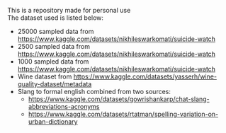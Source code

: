 This is a repository made for personal use <br>
The dataset used is listed below:
* 25000 sampled data from https://www.kaggle.com/datasets/nikhileswarkomati/suicide-watch
* 2500 sampled data from https://www.kaggle.com/datasets/nikhileswarkomati/suicide-watch
* 1000 sampled data from https://www.kaggle.com/datasets/nikhileswarkomati/suicide-watch
* Wine dataset from https://www.kaggle.com/datasets/yasserh/wine-quality-dataset/metadata
* Slang to formal english combined from two sources:
  - https://www.kaggle.com/datasets/gowrishankarp/chat-slang-abbreviations-acronyms<br>
  - https://www.kaggle.com/datasets/rtatman/spelling-variation-on-urban-dictionary
